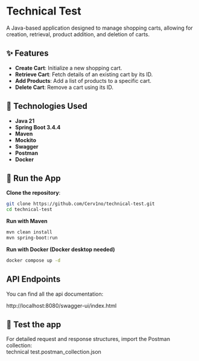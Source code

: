 # Technical Test

A Java-based application designed to manage shopping carts, allowing for creation, retrieval, product addition, and deletion of carts.

## ✨ Features

- **Create Cart**: Initialize a new shopping cart.
- **Retrieve Cart**: Fetch details of an existing cart by its ID.
- **Add Products**: Add a list of products to a specific cart.
- **Delete Cart**: Remove a cart using its ID.

## 🧰 Technologies Used

- **Java 21**
- **Spring Boot 3.4.4**
- **Maven**
- **Mockito**
- **Swagger**
- **Postman**
- **Docker**

## 🚀 Run the App

**Clone the repository**:

   ```bash
   git clone https://github.com/Cerv1no/technical-test.git
   cd technical-test
   ```
**Run with Maven**
   ```bash
   mvn clean install
   mvn spring-boot:run
   ```
**Run with Docker (Docker desktop needed)**
  ```bash
  docker compose up -d
  ```

## API Endpoints

You can find all the api documentation:

http://localhost:8080/swagger-ui/index.html

## 🧪 Test the app

For detailed request and response structures, import the Postman collection:\
technical test.postman_collection.json

